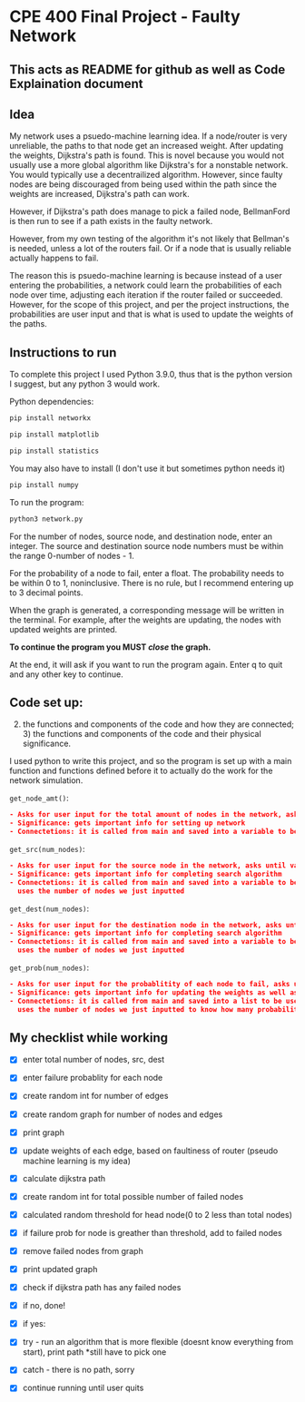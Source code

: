 # CPE 400 Final Project - Faulty Network

## This acts as README for github as well as Code Explaination document

## Idea
My network uses a psuedo-machine learning idea. If a node/router is very unreliable, the paths to that node get an increased weight.
After updating the weights, Dijkstra's path is found. This is novel because you would not usually use a more global algorithm like Dijkstra's for a nonstable network.
You would typically use a decentrailized algorithm. However, since faulty nodes are being discouraged from being used within the path since the weights are increased, Dijkstra's path can work.

However, if Dijkstra's path does manage to pick a failed node, BellmanFord is then run to see if a path exists in the faulty network.

However, from my own testing of the algorithm it's not likely that Bellman's is needed, unless a lot of the routers fail. Or if a node that is usually reliable actually happens to fail.

The reason this is psuedo-machine learning is because instead of a user entering the probabilities, a network could learn the probabilities of each node over time, adjusting each iteration if the router failed or succeeded. However, for the scope of this project, and per the project instructions, the probabilities are user input and that is what is used to update the weights of the paths.


## Instructions to run
To complete this project I used Python 3.9.0, thus that is the python version I suggest, but any python 3 would work.

Python dependencies:

```bash
pip install networkx 
```

```bash
pip install matplotlib 
```

```bash
pip install statistics 
```

You may also have to install (I don't use it but sometimes python needs it)
```bash
pip install numpy 
```

To run the program:
```bash
python3 network.py 
```

For the number of nodes, source node, and destination node, enter an integer.
The source and destination source node numbers must be within the range 0-number of nodes - 1.

For the probability of a node to fail, enter a float.
The probability needs to be within 0 to 1, noninclusive.
There is no rule, but I recommend entering up to 3 decimal points.

When the graph is generated, a corresponding message will be written in the terminal.
For example, after the weights are updating, the nodes with updated weights are printed.

**To continue the program you MUST _close_ the graph.**

At the end, it will ask if you want to run the program again. Enter q to quit and any other key to continue.

## Code set up:
2) the functions and components of the code and how they are connected; 3) the functions and components of the code and their physical significance.

I used python to write this project, and so the program is set up with a main function and functions defined before it to actually do the work for the network simulation.

`get_node_amt()`:

```json
- Asks for user input for the total amount of nodes in the network, asks until valid input is submitted
- Significance: gets important info for setting up network
- Connectetions: it is called from main and saved into a variable to be used later
```

`get_src(num_nodes)`:

```json
- Asks for user input for the source node in the network, asks until valid input is submitted
- Significance: gets important info for completing search algorithm
- Connectetions: it is called from main and saved into a variable to be used later
  uses the number of nodes we just inputted
```

`get_dest(num_nodes)`:

```json
- Asks for user input for the destination node in the network, asks until valid input is submitted
- Significance: gets important info for completing search algorithm
- Connectetions: it is called from main and saved into a variable to be used later, 
  uses the number of nodes we just inputted
```

`get_prob(num_nodes)`:

```json
- Asks for user input for the probablitity of each node to fail, asks until valid input is submitted
- Significance: gets important info for updating the weights as well as updating the faulty network
- Connectetions: it is called from main and saved into a list to be used later, 
  uses the number of nodes we just inputted to know how many probabilities to obtain from user
```

## My checklist while working
- [x] enter total number of nodes, src, dest

- [x] enter failure probablity for each node

- [x] create random int for number of edges

- [x] create random graph for number of nodes and edges

- [x] print graph

- [x] update weights of each edge, based on faultiness of router (pseudo machine learning is my idea)

- [x] calculate dijkstra path

- [x] create random int for total possible number of failed nodes

- [x] calculated random threshold for head node(0 to 2 less than total nodes)

- [x] if failure prob for node is greather than threshold, add to failed nodes

- [x] remove failed nodes from graph

- [x] print updated graph

- [x] check if dijkstra path has any failed nodes

- [x] if no, done!

- [x] if yes:

- [x] try - run an algorithm that is more flexible (doesnt know everything from start), print path \*still have to pick one

- [x] catch - there is no path, sorry

- [x] continue running until user quits
